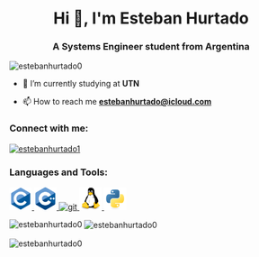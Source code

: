 <h1 align="center">Hi 👋, I'm Esteban Hurtado</h1>
<h3 align="center">A Systems Engineer student from Argentina</h3>

<p align="left"> <img src="https://komarev.com/ghpvc/?username=estebanhurtado0&label=Profile%20views&color=0e75b6&style=flat" alt="estebanhurtado0" /> </p>

- 🔭 I’m currently studying at **UTN**

- 📫 How to reach me **estebanhurtado@icloud.com**

<h3 align="left">Connect with me:</h3>
<p align="left">
<a href="https://linkedin.com/in/estebanhurtado1" target="blank"><img align="center" src="https://raw.githubusercontent.com/rahuldkjain/github-profile-readme-generator/master/src/images/icons/Social/linked-in-alt.svg" alt="estebanhurtado1" height="30" width="40" /></a>
</p>

<h3 align="left">Languages and Tools:</h3>
<p align="left"> <a href="https://www.cprogramming.com/" target="_blank" rel="noreferrer"> <img src="https://raw.githubusercontent.com/devicons/devicon/master/icons/c/c-original.svg" alt="c" width="40" height="40"/> </a> <a href="https://www.w3schools.com/cpp/" target="_blank" rel="noreferrer"> <img src="https://raw.githubusercontent.com/devicons/devicon/master/icons/cplusplus/cplusplus-original.svg" alt="cplusplus" width="40" height="40"/> </a> <a href="https://git-scm.com/" target="_blank" rel="noreferrer"> <img src="https://www.vectorlogo.zone/logos/git-scm/git-scm-icon.svg" alt="git" width="40" height="40"/> </a> <a href="https://www.linux.org/" target="_blank" rel="noreferrer"> <img src="https://raw.githubusercontent.com/devicons/devicon/master/icons/linux/linux-original.svg" alt="linux" width="40" height="40"/> </a> <a href="https://www.python.org" target="_blank" rel="noreferrer"> <img src="https://raw.githubusercontent.com/devicons/devicon/master/icons/python/python-original.svg" alt="python" width="40" height="40"/> </a> </p>

<p><img align="left" src="https://github-readme-stats.vercel.app/api/top-langs?username=estebanhurtado0&show_icons=true&locale=en&layout=compact" alt="estebanhurtado0" /></p>

<p>&nbsp;<img align="center" src="https://github-readme-stats.vercel.app/api?username=estebanhurtado0&show_icons=true&locale=en" alt="estebanhurtado0" /></p>

<p><img align="center" src="https://github-readme-streak-stats.herokuapp.com/?user=estebanhurtado0&" alt="estebanhurtado0" /></p>
